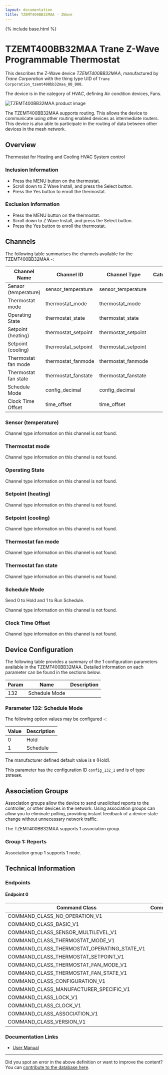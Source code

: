 ```yaml
---
layout: documentation
title: TZEMT400BB32MAA - ZWave
---
```


{% include base.html %}

# TZEMT400BB32MAA Trane Z-Wave Programmable Thermostat
This describes the Z-Wave device *TZEMT400BB32MAA*, manufactured by *Trane Corporation* with the thing type UID of ```Trane Corporation_tzemt400bb32maa_00_000```.

The device is in the category of *HVAC*, defining Air condition devices, Fans.

![TZEMT400BB32MAA product image](https://opensmarthouse.org/assets/zwave/attachments/245/TZEMT400BB3.jpg)


The TZEMT400BB32MAA supports routing. This allows the device to communicate using other routing enabled devices as intermediate routers.  This device is also able to participate in the routing of data between other devices in the mesh network.

## Overview

Thermostat for Heating and Cooling HVAC System control

### Inclusion Information

  * Press the MENU button on the thermostat.
  * Scroll down to Z Wave Install, and press the Select button.
  * Press the Yes button to enroll the thermostat.

### Exclusion Information

  * Press the MENU button on the thermostat.
  * Scroll down to Z Wave Install, and press the Select button.
  * Press the Yes button to enroll the thermostat.

## Channels

The following table summarises the channels available for the TZEMT400BB32MAA -:

| Channel Name | Channel ID | Channel Type | Category | Item Type |
|--------------|------------|--------------|----------|-----------|
| Sensor (temperature) | sensor_temperature | sensor_temperature |  |  | 
| Thermostat mode | thermostat_mode | thermostat_mode |  |  | 
| Operating State | thermostat_state | thermostat_state |  |  | 
| Setpoint (heating) | thermostat_setpoint | thermostat_setpoint |  |  | 
| Setpoint (cooling) | thermostat_setpoint | thermostat_setpoint |  |  | 
| Thermostat fan mode | thermostat_fanmode | thermostat_fanmode |  |  | 
| Thermostat fan state | thermostat_fanstate | thermostat_fanstate |  |  | 
| Schedule Mode | config_decimal | config_decimal |  |  | 
| Clock Time Offset | time_offset | time_offset |  |  | 

### Sensor (temperature)
Channel type information on this channel is not found.

### Thermostat mode
Channel type information on this channel is not found.

### Operating State
Channel type information on this channel is not found.

### Setpoint (heating)
Channel type information on this channel is not found.

### Setpoint (cooling)
Channel type information on this channel is not found.

### Thermostat fan mode
Channel type information on this channel is not found.

### Thermostat fan state
Channel type information on this channel is not found.

### Schedule Mode
Send 0 to Hold and 1 to Run Schedule.

Channel type information on this channel is not found.

### Clock Time Offset
Channel type information on this channel is not found.



## Device Configuration

The following table provides a summary of the 1 configuration parameters available in the TZEMT400BB32MAA.
Detailed information on each parameter can be found in the sections below.

| Param | Name  | Description |
|-------|-------|-------------|
| 132 | Schedule Mode |  |

### Parameter 132: Schedule Mode



The following option values may be configured -:

| Value  | Description |
|--------|-------------|
| 0 | Hold |
| 1 | Schedule |

The manufacturer defined default value is ```0``` (Hold).

This parameter has the configuration ID ```config_132_1``` and is of type ```INTEGER```.


## Association Groups

Association groups allow the device to send unsolicited reports to the controller, or other devices in the network. Using association groups can allow you to eliminate polling, providing instant feedback of a device state change without unnecessary network traffic.

The TZEMT400BB32MAA supports 1 association group.

### Group 1: Reports


Association group 1 supports 1 node.

## Technical Information

### Endpoints

#### Endpoint 0

| Command Class | Comment |
|---------------|---------|
| COMMAND_CLASS_NO_OPERATION_V1| |
| COMMAND_CLASS_BASIC_V1| |
| COMMAND_CLASS_SENSOR_MULTILEVEL_V1| |
| COMMAND_CLASS_THERMOSTAT_MODE_V1| |
| COMMAND_CLASS_THERMOSTAT_OPERATING_STATE_V1| |
| COMMAND_CLASS_THERMOSTAT_SETPOINT_V1| |
| COMMAND_CLASS_THERMOSTAT_FAN_MODE_V1| |
| COMMAND_CLASS_THERMOSTAT_FAN_STATE_V1| |
| COMMAND_CLASS_CONFIGURATION_V1| |
| COMMAND_CLASS_MANUFACTURER_SPECIFIC_V1| |
| COMMAND_CLASS_LOCK_V1| |
| COMMAND_CLASS_CLOCK_V1| |
| COMMAND_CLASS_ASSOCIATION_V1| |
| COMMAND_CLASS_VERSION_V1| |

### Documentation Links

* [User Manual](https://www.opensmarthouse.org/zwavedatabase/245/d3f32301-3cd0-496f-925a-a0d76971e67c.pdf)

---

Did you spot an error in the above definition or want to improve the content?
You can [contribute to the database here](https://www.opensmarthouse.org/zwavedatabase/245).
